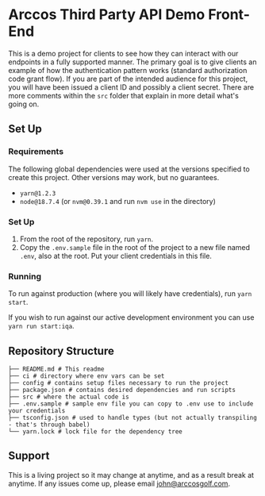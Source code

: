 # Arccos Third Party API Demo Front-End

This is a demo project for clients to see how they can interact with our endpoints in a fully supported manner. The
primary goal is to give clients an example of how the authentication pattern works (standard authorization code grant
flow). If you are part of the intended audience for this project, you will have been issued a client ID and possibly a
client secret. There are more comments within the `src` folder that explain in more detail what's going on.

## Set Up

### Requirements

The following global dependencies were used at the versions specified to create this project. Other versions may work,
but no guarantees.

* `yarn@1.2.3`
* `node@18.7.4` (or `nvm@0.39.1` and run `nvm use` in the directory)

### Set Up

1. From the root of the repository, run `yarn`.
1. Copy the `.env.sample` file in the root of the project to a new file named `.env`, also at the root. Put your client
   credentials in this file.

### Running

To run against production (where you will likely have credentials), run `yarn start`.

If you wish to run against our active development environment you can use `yarn run start:iqa`.

## Repository Structure

```text
├── README.md # This readme
├── ci # directory where env vars can be set
├── config # contains setup files necessary to run the project
├── package.json # contains desired dependencies and run scripts 
├── src # where the actual code is
├── .env.sample # sample env file you can copy to .env use to include your credentials
├── tsconfig.json # used to handle types (but not actually transpiling - that's through babel)
└── yarn.lock # lock file for the dependency tree
```

## Support

This is a living project so it may change at anytime, and as a result break at anytime. If any issues come up, please
email john@arccosgolf.com.
